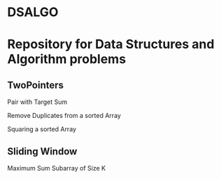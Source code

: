 # DSALGO
# Repository for Data Structures and Algorithm problems

TwoPointers
------------

Pair with Target Sum

Remove Duplicates from a sorted Array

Squaring a sorted Array


Sliding Window
--------------

Maximum Sum Subarray of Size K
